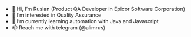 - 👋 Hi, I’m Ruslan (Product QA Developer in Epicor Software Corporation)
- 👀 I’m interested in Quality Assurance  
- 🌱 I’m currently learning automation with Java and Javascript
- 📫 Reach me with telegram (@alimrus)

<!---
RusAli/RusAli is a ✨ special ✨ repository because its `README.md` (this file) appears on your GitHub profile.
You can click the Preview link to take a look at your changes.
--->

